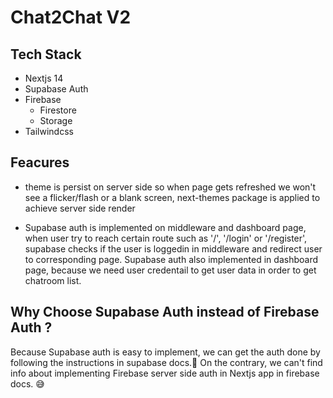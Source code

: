 # Chat2Chat V2

## Tech Stack

- Nextjs 14
- Supabase Auth
- Firebase 
  - Firestore
  - Storage
- Tailwindcss

## Feacures

- theme is persist on server side so when page gets refreshed we won't see a flicker/flash or a blank screen, next-themes package is applied to achieve server side render

- Supabase auth is implemented on middleware and dashboard page, when user try to reach certain route such as '/', '/login' or '/register', supabase checks if the user is loggedin in middleware and redirect user to corresponding page. Supabase auth also implemented in dashboard page, because we need user credentail to get user data in order to get chatroom list.

## Why Choose Supabase Auth instead of Firebase Auth ?

Because Supabase auth is easy to implement, we can get the auth done by following the instructions in supabase docs.🥰 On the contrary, we can't find info about implementing Firebase server side auth in Nextjs app in firebase docs. 😅